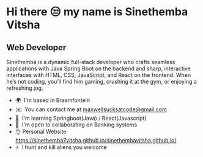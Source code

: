 Hi there 😒 my name is Sinethemba Vitsha
==================================

Web Developer
-------------

Sinethemba is a dynamic full-stack developer who crafts seamless applications with Java Spring Boot on the backend and sharp, interactive interfaces with HTML, CSS, JavaScript, and React on the frontend. When he’s not coding, you’ll find him gaming, crushing it at the gym, or enjoying a refreshing jog.

* 🌍  I'm based in Braamfontein
* ✉️  You can contact me at [maxwellsucksatcode@gmail.com](mailto:maxwellsucksatcode@gmail.com)
* 🧠  I'm learning Springboot(Java) / React(Javascript)
* 🤝  I'm open to collaborating on Banking systems
*  👌 Personal Website https://sinethemba7vitsha.github.io/sinethembavitsha.github.io/
* ⚡  I hunt and kill aliens you welcome
